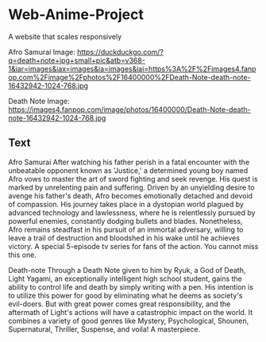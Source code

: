 # Web-Anime-Project
A website that scales responsively

Afro Samurai Image:
https://duckduckgo.com/?q=death+note+jpg+small+pic&atb=v368-1&iar=images&iax=images&ia=images&iai=https%3A%2F%2Fimages4.fanpop.com%2Fimage%2Fphotos%2F16400000%2FDeath-Note-death-note-16432942-1024-768.jpg

Death Note Image:
https://images4.fanpop.com/image/photos/16400000/Death-Note-death-note-16432942-1024-768.jpg

## Text
Afro Samurai
After watching his father perish in a fatal encounter with the unbeatable opponent known as 'Justice,' a determined young boy named Afro vows to master the art of sword fighting and seek revenge. 
His quest is marked by unrelenting pain and suffering. Driven by an unyielding desire to avenge his father's death, Afro becomes emotionally detached and devoid of compassion. 
His journey takes place in a dystopian world plagued by advanced technology and lawlessness, where he is relentlessly pursued by powerful enemies, constantly dodging bullets and blades. 
Nonetheless, Afro remains steadfast in his pursuit of an immortal adversary, willing to leave a trail of destruction and bloodshed in his wake until he achieves victory.
A special 5-episode tv series for fans of the action. You cannot miss this one.


Death-note
Through a Death Note given to him by Ryuk, a God of Death, Light Yagami, an exceptionally intelligent high school student, gains the ability to control life and death by simply writing with a pen. 
His intention is to utilize this power for good by eliminating what he deems as society's evil-doers. 
But with great power comes great responsibility, and the aftermath of Light's actions will have a catastrophic impact on the world.
It combines a variety of good genres like Mystery, Psychological, Shounen, Supernatural, Thriller, Suspense, and voila! A masterpiece.
